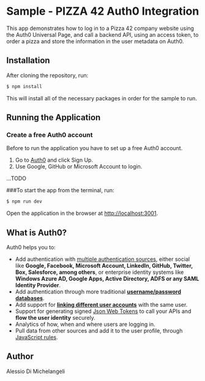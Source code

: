 # Sample - PIZZA 42 Auth0 Integration

This app demonstrates how to log in to a Pizza 42 company website using the Auth0 Universal Page, and call a backend API, using an access token, to order a pizza and store the information in the user metadata on Auth0.

## Installation

After cloning the repository, run:

```bash
$ npm install
```

This will install all of the necessary packages in order for the sample to run.

## Running the Application

### Create a free Auth0 account
Before to run the application you have to set up a free Auth0 account.
1. Go to [Auth0](https://auth0.com/signup) and click Sign Up.
2. Use Google, GitHub or Microsoft Account to login.

...TODO

###To start the app from the terminal, run:

```bash
$ npm run dev
```

Open the application in the browser at [http://localhost:3001](http://localhost:3001).


## What is Auth0?

Auth0 helps you to:

- Add authentication with [multiple authentication sources](https://docs.auth0.com/identityproviders), either social like **Google, Facebook, Microsoft Account, LinkedIn, GitHub, Twitter, Box, Salesforce, among others**, or enterprise identity systems like **Windows Azure AD, Google Apps, Active Directory, ADFS or any SAML Identity Provider**.
- Add authentication through more traditional **[username/password databases](https://docs.auth0.com/mysql-connection-tutorial)**.
- Add support for **[linking different user accounts](https://docs.auth0.com/link-accounts)** with the same user.
- Support for generating signed [Json Web Tokens](https://docs.auth0.com/jwt) to call your APIs and **flow the user identity** securely.
- Analytics of how, when and where users are logging in.
- Pull data from other sources and add it to the user profile, through [JavaScript rules](https://docs.auth0.com/rules).

## Author

Alessio Di Michelangeli


